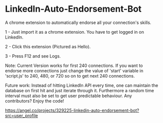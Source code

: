# LinkedIn-Auto-Endorsement-Bot
A chrome extension to automatically endorse all your connection's skills.

1 - Just import it as a chrome extension. You have to get logged in on LinkedIn.

2 - Click this extension (Pictured as Hello).

3 - Press F12 and see Logs.

Note: Current Version works for first 240 connections. If you want to endorse more connections just change the value of 'start' variable in 'script.js' to 240, 480, or 720 so on to get next 240 connections. 

Future work: Instead of hitting LinkedIn API every time, one can maintain the database on first hit and just iterate through it. Furthermore a random time interval must also be set to get user predictable behaviour. Any contributors? Enjoy the code!

https://angel.co/projects/329225-linkedin-auto-endorsement-bot?src=user_profile
